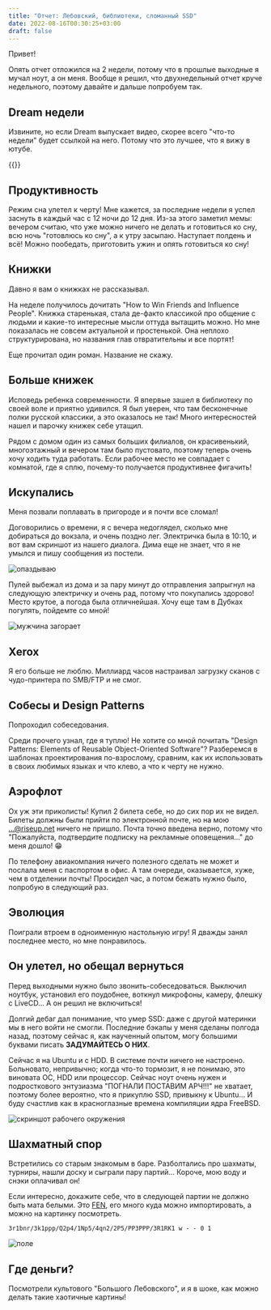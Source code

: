 ```yaml
---
title: "Отчет: Лебовский, библиотеки, сломанный SSD"
date: 2022-08-16T00:30:25+03:00
draft: false
---
```


Привет!

Опять отчет отложился на 2 недели, потому что в прошлые выходные я мучал ноут, а
он меня. Вообще я решил, что двухнедельный отчет круче недельного, поэтому
давайте и дальше попробуем так.

## Dream недели

Извините, но если Dream выпускает видео, скорее всего "что-то недели" будет
ссылкой на него. Потому что это лучшее, что я вижу в ютубе.

{{<youtube id="wwkH0prchjQ" title="Minecraft Speedrunner VS $1,000,000 MrBeast Challenge">}}

## 

## Продуктивность

Режим сна улетел к черту! Мне кажется, за последние недели я успел заснуть в
каждый час с 12 ночи до 12 дня. Из-за этого заметил мемы: вечером считаю, что
уже можно ничего не делать и готовиться ко сну, всю ночь "готовлюсь ко сну", а к
утру засыпаю. Наступает полдень и всё! Можно пообедать, приготовить ужин и опять
готовиться ко сну!

## Книжки

Давно я вам о книжках не рассказывал.

На неделе получилось дочитать "How to Win Friends and Influence People". Книжка
старенькая, стала де-факто классикой про общение с людьми и какие-то интересные
мысли оттуда вытащить можно. Но мне показалась не совсем актуальной и
простенькой. Она неплохо структурирована, но названия глав отвратительны и все
портят!

Еще прочитал один роман. Название не скажу.

## Больше книжек

Исповедь ребенка современности. Я впервые зашел в библиотеку по своей воле и
приятно удивился. Я был уверен, что там бесконечные полки русской классики, а
это оказалось не так! Много интересностей нашел и парочку книжек себе утащил.

Рядом с домом один из самых больших филиалов, он красивенький, многоэтажный и
вечером там было пустовато, поэтому теперь очень хочу ходить туда работать. Если
рабочее место не совпадает с комнатой, где я сплю, почему-то получается
продуктивнее фигачить!

## Искупались

Меня позвали поплавать в пригороде и я почти все сломал!

Договорились о времени, я с вечера недоглядел, сколько мне добираться до
вокзала, и очень поздно лег. Электричка была в 10:10, и вот вам скриншот из
нашего диалога. Дима еще не знает, что я не умылся и пишу сообщения из постели.

![опаздываю](I-am-late-dialogue.webp)

Пулей выбежал из дома и за пару минут до отправления запрыгнул на следующую
электричку и очень рад, потому что покупались здорово! Место крутое, а погода
была отличнейшая. Хочу еще там в Дубках погулять, пойдемте со мной!

![мужчина загорает](subbathing.webp "Это не фото засвечено, это мужчина принял в себя солнце...")

## Xerox

Я его больше не люблю. Миллиард часов настраивал загрузку сканов с чудо-принтера
по SMB/FTP и не смог.

## Собесы и Design Patterns

Попроходил собеседования.

Среди прочего узнал, где я туплю! Не хотите со мной почитать "Design Patterns:
Elements of Reusable Object-Oriented Software"? Разберемся в шаблонах
проектирования по-взрослому, сравним, как их использовать в своих любимых языках
и что клево, а что к черту не нужно.

## Аэрофлот

Ох уж эти приколисты! Купил 2 билета себе, но до сих пор их не видел. Билеты
должны были прийти по электронной почте, но на мою ...@riseup.net ничего не
пришло.  Почта точно введена верно, потому что "Пожалуйста, подтвердите подписку
на рекламные оповещения..." до меня дошло! 😁

По телефону авиакомпания ничего полезного сделать не может и послала меня с
паспортом в офис. А там очереди, оказывается, хуже, чем в отделении почты!
Просидел час, а потом бежать нужно было, попробую в следующий раз.

## Эволюция

Поиграли втроем в одноименную настольную игру! Я дважды занял последнее место,
но мне понравилось.

## Он улетел, но обещал вернуться

Перед выходными нужно было звонить-собеседоваться. Выключил ноутбук, установил
его поудобнее, воткнул микрофоны, камеру, флешку с LiveCD... А он решил не
включиться!

Долгий дебаг дал понимание, что умер SSD: даже с другой материнки мы в него
войти не смогли. Последние бэкапы у меня сделаны полгода назад, поэтому сейчас
я, как наученный опытом, могу большими буквами писать **ЗАДУМАЙТЕСЬ О НИХ**.

Сейчас я на Ubuntu и с HDD. В системе почти ничего не настроено. Больновато,
непривычно; когда что-то тормозит, я не понимаю, это виновата ОС, HDD или
процессор.  Сейчас ноут очень нужен и подросткового энтузиазма "ПОГНАЛИ ПОСТАВИМ
АРЧ!!!" не хватает, поэтому более вероятно, что я прикуплю SSD, привыкну к
Ubuntu... И буду счастлив как в красноглазные времена компиляции ядра FreeBSD.

![скриншот рабочего окружения](workplace.webp "Надо в строке статуса поменять местами раскладку и CPU.")

## Шахматный спор

Встретились со старым знакомым в баре. Разболтались про шахматы, турниры, нашли
доску и сыграли пару партий... Короче, мою воду и снэки оплачивал он!

Если интересно, докажите себе, что в следующей партии не должно быть мата
белыми. Это
[FEN](https://en.wikipedia.org/wiki/Forsyth%E2%80%93Edwards_Notation), его много
куда можно импортировать, а можно на картинку посмотреть.

```plain
3r1bnr/3k1ppp/Q2p4/1Np5/4qn2/2P5/PP3PPP/3R1RK1 w - - 0 1
```

![поле](chess.webp)

## Где деньги?

Посмотрели культового "Большого Лебовского", и я в шоке, как можно делать такие
хаотичные картины!
